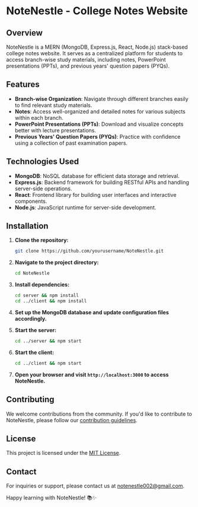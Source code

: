 # NoteNestle - College Notes Website

## Overview

NoteNestle is a MERN (MongoDB, Express.js, React, Node.js) stack-based college notes website. It serves as a centralized platform for students to access branch-wise study materials, including notes, PowerPoint presentations (PPTs), and previous years' question papers (PYQs).

## Features

- **Branch-wise Organization**: Navigate through different branches easily to find relevant study materials.
- **Notes**: Access well-organized and detailed notes for various subjects within each branch.
- **PowerPoint Presentations (PPTs)**: Download and visualize concepts better with lecture presentations.
- **Previous Years' Question Papers (PYQs)**: Practice with confidence using a collection of past examination papers.

## Technologies Used

- **MongoDB**: NoSQL database for efficient data storage and retrieval.
- **Express.js**: Backend framework for building RESTful APIs and handling server-side operations.
- **React**: Frontend library for building user interfaces and interactive components.
- **Node.js**: JavaScript runtime for server-side development.

## Installation

1. **Clone the repository:**

   ```bash
   git clone https://github.com/yourusername/NoteNestle.git
   ```

2. **Navigate to the project directory:**

   ```bash
   cd NoteNestle
   ```

3. **Install dependencies:**

   ```bash
   cd server && npm install
   cd ../client && npm install
   ```

4. **Set up the MongoDB database and update configuration files accordingly.**

5. **Start the server:**

   ```bash
   cd ../server && npm start
   ```

6. **Start the client:**

   ```bash
   cd ../client && npm start
   ```

7. **Open your browser and visit `http://localhost:3000` to access NoteNestle.**

## Contributing

We welcome contributions from the community. If you'd like to contribute to NoteNestle, please follow our [contribution guidelines](CONTRIBUTING.md).

## License

This project is licensed under the [MIT License](LICENSE).

## Contact

For inquiries or support, please contact us at [notenestle002@gmail.com](mailto:support@notenestle.com).

Happy learning with NoteNestle! 📚✨